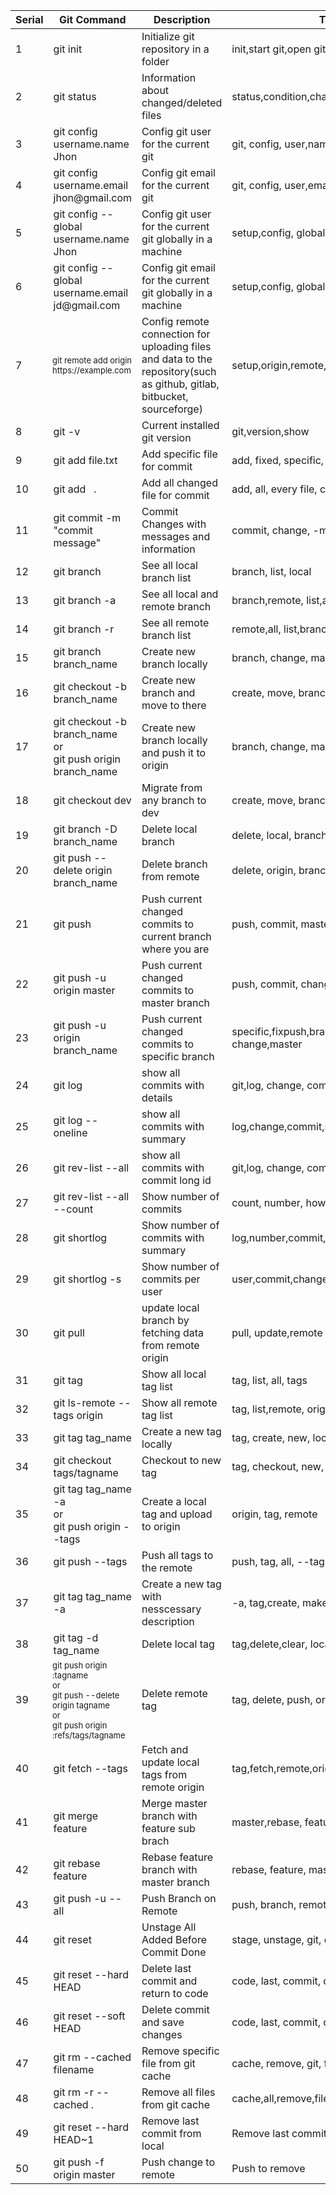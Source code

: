 <table width="100%" id="gittable" class="dataTable no-footer" role="grid" aria-describedby="gittable_info">
            <thead>
            <tr role="row"><th width="10" class="sorting_asc" tabindex="0" aria-controls="gittable" rowspan="1" colspan="1" aria-sort="ascending" aria-label="Serial: activate to sort column descending">Serial</th><th width="35" class="sorting" tabindex="0" aria-controls="gittable" rowspan="1" colspan="1" aria-label="Git Command: activate to sort column ascending">Git Command</th><th width="35%" class="sorting" tabindex="0" aria-controls="gittable" rowspan="1" colspan="1" aria-label="Description: activate to sort column ascending">Description</th><th width="20%" class="sorting" tabindex="0" aria-controls="gittable" rowspan="1" colspan="1" aria-label="Tags: activate to sort column ascending">Tags</th></tr>
            </thead>
            <tbody>
            <tr role="row" class="odd">
                <td class="sorting_1">1</td>
                <td>git init</td>
                <td>Initialize git repository in a folder</td>
                <td>init,start git,open git</td>
            </tr><tr role="row" class="even">
                <td class="sorting_1">2</td>
                <td id="gitconfig">git status</td>
                <td>Information about changed/deleted files</td>
                <td>status,condition,changes,modify</td>
            </tr><tr role="row" class="odd">
                <td class="sorting_1">3</td>
                <td>git config username.name Jhon</td>
                <td>Config git user for the current git</td>
                <td>git, config, user,name</td>
            </tr><tr role="row" class="even">
                <td class="sorting_1">4</td>
                <td>git config username.email jhon@gmail.com</td>
                <td>Config git email for the current git</td>
                <td>git, config, user,email</td>
            </tr><tr role="row" class="odd">
                <td class="sorting_1">5</td>
                <td>git config --global username.name Jhon</td>
                <td>Config git user for the current git globally in a machine</td>
                <td>setup,config, globally, user,name</td>
            </tr><tr role="row" class="even">
                <td class="sorting_1">6</td>
                <td>git config --global username.email jd@gmail.com</td>
                <td>Config git email for the current git globally in a machine</td>
                <td>setup,config, globally, user,email</td>
            </tr><tr role="row" class="odd">
                <td class="sorting_1">7</td>
                <td style="font-size: 13px;">git remote add origin https://example.com</td>
                <td>Config remote connection for uploading files and data to the repository(such as github, gitlab,
                    bitbucket, sourceforge)
                </td>
                <td>setup,origin,remote,server,repo</td>
            </tr><tr role="row" class="even">
                <td class="sorting_1">8</td>
                <td>git -v</td>
                <td>Current installed git version</td>
                <td>git,version,show</td>
            </tr><tr role="row" class="odd">
                <td class="sorting_1">9</td>
                <td>git add file.txt</td>
                <td>Add specific file for commit</td>
                <td>add, fixed, specific, custom file</td>
            </tr><tr role="row" class="even">
                <td class="sorting_1">10</td>
                <td>git add &nbsp; .</td>
                <td>Add all changed file for commit</td>
                <td>add, all, every file, changed</td>
            </tr><tr role="row" class="odd">
                <td class="sorting_1">11</td>
                <td>git commit -m "commit message"</td>
                <td>Commit Changes with messages and information</td>
                <td>commit, change, -m</td>
            </tr><tr role="row" class="even">
                <td class="sorting_1">12</td>
                <td id="gitbranch">git branch</td>
                <td>See all local branch list</td>
                <td>branch, list, local</td>
            </tr><tr role="row" class="odd">
                <td class="sorting_1">13</td>
                <td id="gitbranch">git branch -a</td>
                <td>See all local and remote branch</td>
                <td>branch,remote, list,all, local</td>
            </tr><tr role="row" class="even"><td class="sorting_1">14</td>
            <td id="gitbranch">git branch -r</td>
            <td>See all remote branch list</td>
            <td>remote,all, list,branch</td>
            </tr><tr role="row" class="odd">
                <td class="sorting_1">15</td>
                <td title="">git branch branch_name</td>
                <td>Create new branch locally</td>
                <td>branch, change, make, create</td>
            </tr><tr role="row" class="even">
                <td class="sorting_1">16</td>
                <td>git checkout -b branch_name</td>
                <td>Create new branch and move to there</td>
                <td>create, move, branch, checkout</td>
            </tr><tr role="row" class="odd">
                <td class="sorting_1">17</td>
                <td title="">
                    git checkout -b branch_name <br>or<br>
                    git push origin branch_name
                </td>
                <td>Create new branch locally and push it to origin</td>
                <td>branch, change, make, create</td>
            </tr><tr role="row" class="even">
                <td class="sorting_1">18</td>
                <td title="for migrating to any branch use git checkout branch_name">git checkout dev</td>
                <td title="here dev is a custom branch for example purpose">Migrate from any branch to dev</td>
                <td>create, move, branch, checkout</td>
            </tr><tr role="row" class="odd">
                <td class="sorting_1">19</td>
                <td title="for migrating to any branch use git checkout branch_name">git branch -D branch_name</td>
                <td title="here dev is a custom branch for example purpose">Delete local branch</td>
                <td>delete, local, branch, repo</td>
            </tr><tr role="row" class="even">
                <td class="sorting_1">20</td>
                <td title="for migrating to any branch use git checkout branch_name">git push --delete origin
                    branch_name
                </td>
                <td title="here dev is a custom branch for example purpose">Delete branch from remote</td>
                <td>delete, origin, branch, checkout</td>
            </tr><tr role="row" class="odd">
                <td class="sorting_1">21</td>
                <td title="">git push</td>
                <td>Push current changed commits to current branch where you are</td>
                <td>push, commit, master</td>
            </tr><tr role="row" class="even">
                <td class="sorting_1">22</td>
                <td title="">git push -u origin master</td>
                <td>Push current changed commits to master branch</td>
                <td>push, commit, change,master</td>
            </tr><tr role="row" class="odd">
                <td class="sorting_1">23</td>
                <td title="">git push -u origin branch_name</td>
                <td>Push current changed commits to specific branch</td>
                <td>specific,fixpush,branch,commit, change,master</td>
            </tr><tr role="row" class="even">
                <td class="sorting_1">24</td>
                <td title="">git log</td>
                <td>show all commits with details</td>
                <td>git,log, change, commit,all</td>
            </tr><tr role="row" class="odd">
                <td class="sorting_1">25</td>
                <td title="" id="gitlog">git log --oneline</td>
                <td>show all commits with summary</td>
                <td>log,change,commit,summary</td>
            </tr><tr role="row" class="even">
                <td class="sorting_1">26</td>
                <td title="">git rev-list --all</td>
                <td>show all commits with commit long id</td>
                <td>git,log, change, commit,all</td>
            </tr><tr role="row" class="odd">
                <td class="sorting_1">27</td>
                <td title="">git rev-list --all --count</td>
                <td>Show number of commits</td>
                <td>count, number, how many, log</td>
            </tr><tr role="row" class="even">
                <td class="sorting_1">28</td>
                <td title="">git shortlog</td>
                <td>Show number of commits with summary</td>
                <td>log,number,commit,list</td>
            </tr><tr role="row" class="odd">
                <td class="sorting_1">29</td>
                <td title="">git shortlog -s</td>
                <td>Show number of commits per user</td>
                <td>user,commit,change,log,list,count,number</td>
            </tr><tr role="row" class="even">
                <td class="sorting_1">30</td>
                <td id="gittag">git pull</td>
                <td>update local branch by fetching data from remote origin</td>
                <td>pull, update,remote ,origin</td>
            </tr><tr role="row" class="odd">
                <td class="sorting_1">31</td>
                <td>git tag</td>
                <td>Show all local tag list</td>
                <td>tag, list, all, tags</td>
            </tr><tr role="row" class="even">
                <td class="sorting_1">32</td>
                <td>git ls-remote --tags origin</td>
                <td>Show all remote tag list</td>
                <td>tag, list,remote, origin, all, tags</td>
            </tr><tr role="row" class="odd">
                <td class="sorting_1">33</td>
                <td>git tag tag_name</td>
                <td>Create a new tag locally</td>
                <td>tag, create, new, local</td>
            </tr><tr id="push" role="row" class="even">
                <td class="sorting_1">34</td>
                <td>git checkout tags/tagname</td>
                <td>Checkout to new tag</td>
                <td>tag, checkout, new,</td>
            </tr><tr role="row" class="odd">
                <td class="sorting_1">35</td>
                <td>git tag tag_name -a<br>or<br>git push origin --tags</td>
                <td>Create a local tag and upload to origin</td>
                <td>origin, tag, remote</td>
            </tr><tr role="row" class="even">
                <td class="sorting_1">36</td>
                <td>git push --tags</td>
                <td>Push all tags to the remote</td>
                <td>push, tag, all, --tags</td>
            </tr><tr id="push" role="row" class="odd">
                <td class="sorting_1">37</td>
                <td>git tag tag_name -a</td>
                <td>Create a new tag with nesscessary description</td>
                <td>-a, tag,create, make</td>
            </tr><tr role="row" class="even">
                <td class="sorting_1">38</td>
                <td>git tag -d tag_name</td>
                <td>Delete local tag</td>
                <td>tag,delete,clear, local</td>
            </tr><tr role="row" class="odd">
                <td class="sorting_1">39</td>
                <td style="font-size: 13px;">git push origin :tagname<br>or<br>git push --delete origin tagname <br>or
                    <br> git push origin :refs/tags/tagname
                </td>
                <td>Delete remote tag</td>
                <td>tag, delete, push, origin</td>
            </tr><tr role="row" class="even">
                <td class="sorting_1">40</td>
                <td>git fetch --tags</td>
                <td>Fetch and update local tags from remote origin</td>
                <td>tag,fetch,remote,origin</td>
            </tr><tr role="row" class="odd">
                <td class="sorting_1">41</td>
                <td>git merge feature</td>
                <td>Merge master branch with feature sub brach</td>
                <td>master,rebase, feature,sub, child</td>
            </tr><tr role="row" class="even">
                <td class="sorting_1">42</td>
                <td>git rebase feature</td>
                <td>Rebase feature branch with master branch</td>
                <td>rebase, feature, master, merge, change</td>
            </tr><tr role="row" class="odd">
                <td class="sorting_1">43</td>
                <td>git push -u --all</td>
                <td>Push Branch on Remote</td>
                <td>push, branch, remote</td>
            </tr><tr role="row" class="even">
                <td class="sorting_1">44</td>
                <td>git reset</td>
                <td>Unstage All Added Before Commit Done</td>
                <td>stage, unstage, git, commit</td>
            </tr><tr role="row" class="odd">
                <td class="sorting_1">45</td>
                <td>git reset --hard HEAD</td>
                <td>Delete last commit and return to code</td>
                <td>code, last, commit, code</td>
            </tr><tr role="row" class="even">
                <td class="sorting_1">46</td>
                <td>git reset --soft HEAD</td>
                <td>Delete commit and save changes</td>
                <td>code, last, commit, change</td>
            </tr><tr id="bottom" role="row" class="odd">
                <td class="sorting_1">47</td>
                <td>git rm --cached filename</td>
                <td>Remove specific file from git cache</td>
                <td>cache, remove, git, fixed,file</td>
            </tr><tr role="row" class="even">
                <td class="sorting_1">48</td>
                <td>git rm -r --cached .</td>
                <td>Remove all files from git cache</td>
                <td>cache,all,remove,files</td>
            </tr><tr role="row" class="odd">
                <td class="sorting_1">49</td>
                <td>git reset --hard HEAD~1</td>
                <td>Remove last commit from local</td>
                <td>Remove last commit</td>
            </tr><tr role="row" class="even">
                <td class="sorting_1">50</td>
                <td>git push -f origin master</td>
                <td>Push change to remote</td>
                <td>Push to remove</td>
            </tr></tbody>
        </table>
